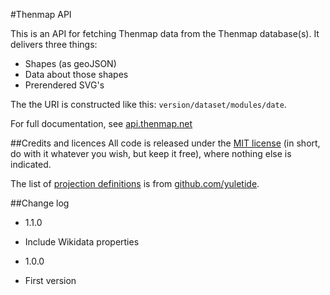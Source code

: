 #Thenmap API

This is an API for fetching Thenmap data from the Thenmap database(s). It delivers three things:

 * Shapes (as geoJSON)
 * Data about those shapes
 * Prerendered SVG's

The the URI is constructed like this: `version/dataset/modules/date`.

For full documentation, see [api.thenmap.net](http://api.thenmap.net)

##Credits and licences
All code is released under the [MIT license](LICENSE) (in short, do with it whatever you wish, but keep it free), where nothing else is indicated.

The list of [projection definitions](resources/epsg.js) is from [github.com/yuletide](https://gist.github.com/yuletide/3909348).

##Change log
 
* 1.1.0
 * Include Wikidata properties

* 1.0.0
 * First version 